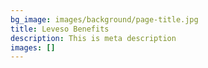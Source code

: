 ```yaml
---
bg_image: images/background/page-title.jpg
title: Leveso Benefits
description: This is meta description
images: []
---
```

